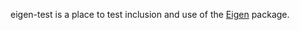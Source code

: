 eigen-test is a place to test inclusion and use of the [Eigen](https://eigen.tuxfamily.org) package.